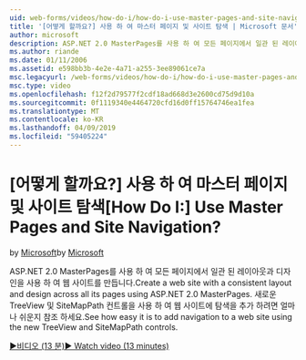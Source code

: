 ```yaml
---
uid: web-forms/videos/how-do-i/how-do-i-use-master-pages-and-site-navigation
title: '[어떻게 할까요?] 사용 하 여 마스터 페이지 및 사이트 탐색 | Microsoft 문서'
author: microsoft
description: ASP.NET 2.0 MasterPages를 사용 하 여 모든 페이지에서 일관 된 레이아웃과 디자인을 사용 하 여 웹 사이트를 만듭니다. 웹 사이트에 탐색을 추가 하려면 얼마나 쉬운지 보기...
ms.author: riande
ms.date: 01/11/2006
ms.assetid: e598bb3b-4e2e-4a71-a255-3ee89061ce7a
msc.legacyurl: /web-forms/videos/how-do-i/how-do-i-use-master-pages-and-site-navigation
msc.type: video
ms.openlocfilehash: f12f2d79577f2cdf18ad668d3e2600cd75d9d10a
ms.sourcegitcommit: 0f1119340e4464720cfd16d0ff15764746ea1fea
ms.translationtype: MT
ms.contentlocale: ko-KR
ms.lasthandoff: 04/09/2019
ms.locfileid: "59405224"
---
```

# <a name="how-do-i-use-master-pages-and-site-navigation"></a><span data-ttu-id="7f222-105">[어떻게 할까요?] 사용 하 여 마스터 페이지 및 사이트 탐색</span><span class="sxs-lookup"><span data-stu-id="7f222-105">[How Do I:] Use Master Pages and Site Navigation?</span></span>

<span data-ttu-id="7f222-106">by [Microsoft](https://github.com/microsoft)</span><span class="sxs-lookup"><span data-stu-id="7f222-106">by [Microsoft](https://github.com/microsoft)</span></span>

<span data-ttu-id="7f222-107">ASP.NET 2.0 MasterPages를 사용 하 여 모든 페이지에서 일관 된 레이아웃과 디자인을 사용 하 여 웹 사이트를 만듭니다.</span><span class="sxs-lookup"><span data-stu-id="7f222-107">Create a web site with a consistent layout and design across all its pages using ASP.NET 2.0 MasterPages.</span></span> <span data-ttu-id="7f222-108">새로운 TreeView 및 SiteMapPath 컨트롤을 사용 하 여 웹 사이트에 탐색을 추가 하려면 얼마나 쉬운지 참조 하세요.</span><span class="sxs-lookup"><span data-stu-id="7f222-108">See how easy it is to add navigation to a web site using the new TreeView and SiteMapPath controls.</span></span>

[<span data-ttu-id="7f222-109">&#9654;비디오 (13 분)</span><span class="sxs-lookup"><span data-stu-id="7f222-109">&#9654; Watch video (13 minutes)</span></span>](https://channel9.msdn.com/Blogs/ASP-NET-Site-Videos/how-do-i-use-master-pages-and-site-navigation)
